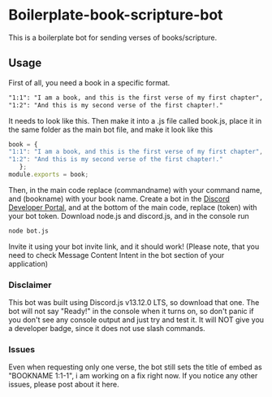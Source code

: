 # Boilerplate-book-scripture-bot
This is a boilerplate bot for sending verses of books/scripture.

## Usage
First of all, you need a book in a specific format.
```txt
"1:1": "I am a book, and this is the first verse of my first chapter",
"1:2": "And this is my second verse of the first chapter!."
```
It needs to look like this.
Then make it into a .js file called book.js, place it in the same folder as the main bot file, and make it look like this
```js
book = {
"1:1": "I am a book, and this is the first verse of my first chapter",
"1:2": "And this is my second verse of the first chapter!."
   };
module.exports = book;
```
Then, in the main code replace (commandname) with your command name, and (bookname) with your book name. 
Create a bot in the [Discord Developer Portal](https://discord.com/developers/applications), and at the bottom of the main code, replace (token) with your bot token. Download node.js and discord.js, and in the console run
```bash
node bot.js
```
Invite it using your bot invite link, and it should work! (Please note, that you need to check Message Content Intent in the bot section of your application)
### Disclaimer 
This bot was built using Discord.js v13.12.0 LTS, so download that one. The bot will not say "Ready!" in the console when it turns on, so don't panic if you don't see any console output and just try and test it. It will NOT give you a developer badge, since it does not use slash commands.
### Issues
Even when requesting only one verse, the bot still sets the title of embed as "BOOKNAME 1:1-1", i am working on a fix right now. If you notice any other issues, please post about it here.

